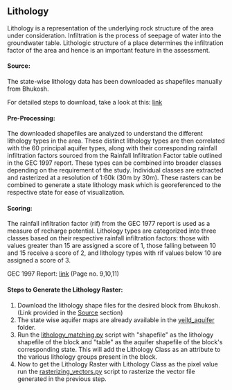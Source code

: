 ## Lithology
Lithology is a representation of the underlying rock structure of the area under consideration. Infiltration is the process of seepage of water into the groundwater table. Lithologic structure of a place determines the infiltration factor of the area and hence is an important feature in the assessment.

#### Source: 
The state-wise lithology data has been downloaded as shapefiles manually from Bhukosh.

For detailed steps to download, take a look at this: [link](https://docs.google.com/document/d/19nxvW8ZIbofpXj_ZIMOvLDRcjStKedZLECCiPhS42RU/edit?usp=drive_link)
#### Pre-Processing: 
The downloaded shapefiles are analyzed to understand the different lithology types in the area. These distinct lithology types are then correlated with the 60 principal aquifer types, along with their corresponding rainfall infiltration factors sourced from the Rainfall Infiltration Factor table outlined in the GEC 1997 report. These types can be combined into broader classes depending on the requirement of the study. Individual classes are extracted and rasterized at a resolution of 1:60k (30m by 30m). These rasters can be combined to generate a state lithology mask which is georeferenced to the respective state for ease of visualization.
#### Scoring: 
The rainfall infiltration factor (rif) from the GEC 1977 report is used as a measure of recharge potential. Lithology types are categorized into three classes based on their respective rainfall infiltration factors: those with values greater than 15 are assigned a score of 1, those falling between 10 and 15 receive a score of 2, and lithology types with rif values below 10 are assigned a score of 3.

GEC 1997 Report: [link](http://www.angelfire.com/nh/cpkumar/publication/Lgwa.pdf) (Page no. 9,10,11)
#### Steps to Generate the Lithology Raster:
1. Download the lithology shape files for the desired block from Bhukosh. (Link provided in the [Source](#source) section)
2. The state wise aquifer maps are already available in the [yeild_aquifer](./yield_aquifer) folder.
3. Run the [lithology_matching.py](./lithology_matching.py) script with "shapefile" as the lithology shapefile of the block and "table" as the aquifer shapefile of the block's corresponding state. This will add the Lithology Class as an attribute to the various lithology groups present in the block.
4. Now to get the Lithology Raster with Lithology Class as the pixel value run the [rasterizing_vectors.py](./rasterizing_vectors.py) script to rasterize the vector file generated in the previous step.
